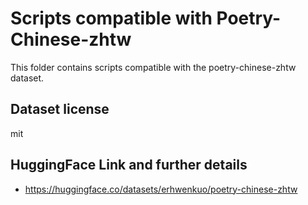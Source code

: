 # Scripts compatible with Poetry-Chinese-zhtw

This folder contains scripts compatible with the poetry-chinese-zhtw dataset.

## Dataset license

mit

## HuggingFace Link and further details

* https://huggingface.co/datasets/erhwenkuo/poetry-chinese-zhtw
